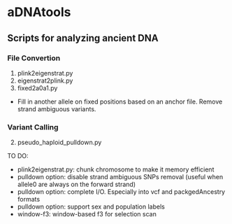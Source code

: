 # aDNAtools
## Scripts for analyzing ancient DNA

### File Convertion
1. plink2eigenstrat.py
2. eigenstrat2plink.py
3. fixed2a0a1.py
  - Fill in another allele on fixed positions based on an anchor file. Remove strand ambiguous variants.

### Variant Calling
2. pseudo_haploid_pulldown.py

TO DO: 
- plink2eigenstrat.py: chunk chromosome to make it memory efficient
- pulldown option: disable strand ambiguous SNPs removal (useful when allele0 are always on the forward strand)
- pulldown option: complete I/O. Especially into vcf and packgedAncestry formats
- pulldown option: support sex and population labels
- window-f3: window-based f3 for selection scan
